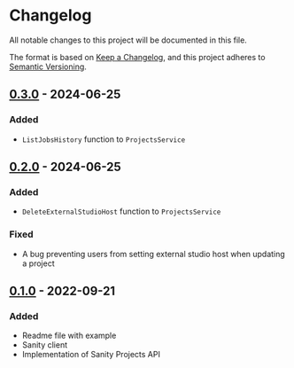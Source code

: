 # Changelog

All notable changes to this project will be documented in this file.

The format is based on [Keep a Changelog](https://keepachangelog.com/en/1.0.0/),
and this project adheres to
[Semantic Versioning](https://semver.org/spec/v2.0.0.html).

## [0.3.0] - 2024-06-25

### Added

- `ListJobsHistory` function to `ProjectsService`

## [0.2.0] - 2024-06-25

### Added

- `DeleteExternalStudioHost` function to `ProjectsService`

### Fixed

- A bug preventing users from setting external studio host when updating a
  project

## [0.1.0] - 2022-09-21

### Added

- Readme file with example
- Sanity client
- Implementation of Sanity Projects API

[0.3.0]: https://github.com/tessellator/go-sanity/compare/v0.2.0...v0.3.0
[0.2.0]: https://github.com/tessellator/go-sanity/compare/v0.1.0...v0.2.0
[0.1.0]: https://github.com/tessellator/go-sanity/releases/tag/v0.1.0
